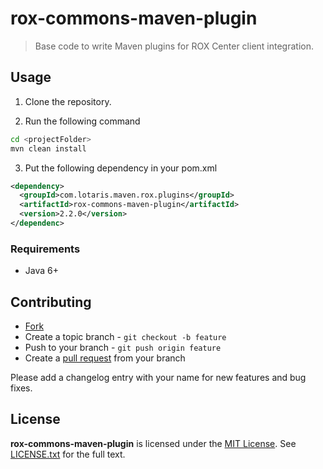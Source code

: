 # rox-commons-maven-plugin

> Base code to write Maven plugins for ROX Center client integration.

## Usage

1. Clone the repository.

2. Run the following command

```bash
cd <projectFolder>
mvn clean install
```

3. Put the following dependency in your pom.xml

```xml
<dependency>
  <groupId>com.lotaris.maven.rox.plugins</groupId>
  <artifactId>rox-commons-maven-plugin</artifactId>
  <version>2.2.0</version>
</dependenc>
```

### Requirements

* Java 6+

## Contributing

* [Fork](https://help.github.com/articles/fork-a-repo)
* Create a topic branch - `git checkout -b feature`
* Push to your branch - `git push origin feature`
* Create a [pull request](http://help.github.com/pull-requests/) from your branch

Please add a changelog entry with your name for new features and bug fixes.

## License

**rox-commons-maven-plugin** is licensed under the [MIT License](http://opensource.org/licenses/MIT).
See [LICENSE.txt](LICENSE.txt) for the full text.
